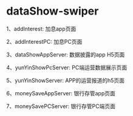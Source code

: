 # dataShow-swiper

  1、addInterest: 加息app页面

  2、addInterestPC: 加息PC页面

  3、dataShowAppServer: 数据披露的app H5页面

  4、yunYinShowPcServer: PC端运营数据展示页面

  5、yunYinShowServer: APP的运营报道的h5页面

  6、moneySaveAppServer: 银行存管app页面

  7、moneySavePCServer: 银行存管PC端页面

